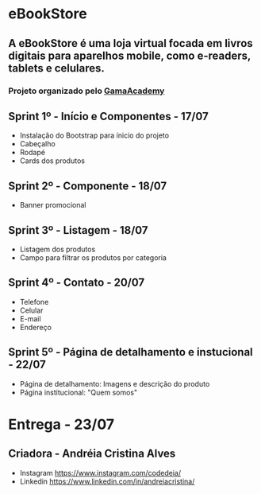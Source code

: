 # eBookStore
## A eBookStore é uma loja virtual focada em livros digitais para aparelhos mobile, como e-readers, tablets e celulares.

### Projeto organizado pelo [GamaAcademy](https://www.gama.academy/)


## Sprint 1º - Início e Componentes - 17/07
* Instalação do Bootstrap para ínicio do projeto
* Cabeçalho
* Rodapé
* Cards dos produtos


## Sprint 2º - Componente - 18/07
* Banner promocional


## Sprint 3º - Listagem - 18/07
* Listagem dos produtos
* Campo para filtrar os produtos por categoria


## Sprint 4º - Contato - 20/07
* Telefone
* Celular
* E-mail
* Endereço
 

## Sprint 5º - Página de detalhamento e instucional - 22/07
* Página de detalhamento: Imagens e descrição do produto
* Página institucional: "Quem somos"

#  Entrega - 23/07

## Criadora - Andréia Cristina Alves
* Instagram https://www.instagram.com/codedeia/
* Linkedin https://www.linkedin.com/in/andreiacristina/


